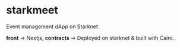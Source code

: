 # starkmeet
Event management dApp on Starknet

**front** -> Nextjs,
**contracts** -> Deployed on starknet & built with Cairo.
